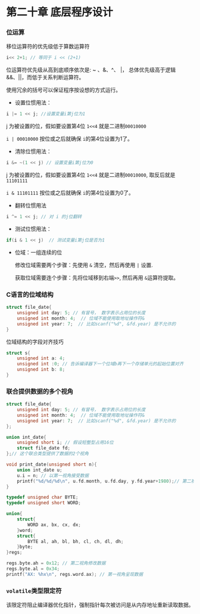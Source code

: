 # 第二十章 底层程序设计

### 位运算

移位运算符的优先级低于算数运算符

```c
i<< 2+1; // 等同于 i << (2+1)
```

位运算符优先级从高到底顺序依次是: ~ 、&、^、 |，  总体优先级高于逻辑&&、||，而低于关系判断运算符。



使用冗余的括号可以保证程序按设想的方式运行。



- 设置位惯用法：

```C
i |= 1 << j; //设置变量i第j位为1
```

j 为被设置的位，假如要设置第4位 `1<<4` 就是二进制`00010000`

`i | 00010000` 按位或之后就确保 `i`的第4位设置为1了。



- 清除位惯用法：

```c
i &= ~(1 << j) // 设置变量i第j位为0
```

j 为被设置的位，假如要设置第4位 `1<<4` 就是二进制`00010000`, 取反后就是`11101111`

`i & 11101111` 按位或之后就确保 `i`的第4位设置为0了。



- 翻转位惯用法

```c
i ^= 1 << j; // 对 i 的j位翻转
```



- 测试位惯用法：

```c
if(i & 1 << j)  // 测试变量i第j位是否为1
```



- 位域：一组连续的位

  修改位域需要两个步骤：先使用 `&` 清空，然后再使用 `|` 设置.

  获取位域需要连个步骤：先将位域移到右端`>>`,  然后再用 `&`运算符提取。



### C语言的位域结构

```c
struct file_date{
    unsigned int day: 5; // 有冒号， 数字表示占用位的长度
    unsigned int month: 4;  // 位域不能使用取地址操作符&
    unsigned int year: 7;  // 比如scanf("%d", &fd.year) 是不允许的
}
```



位域结构的字段对齐技巧

```c
struct s{
    unsigned int a: 4;
    unsigned int :0; // 告诉编译器下一个位域b再下一个存储单元的起始位置对齐
    unsigned int b: 8;
}
```



### 联合提供数据的多个视角

```c
struct file_date{
    unsigned int day: 5; // 有冒号， 数字表示占用位的长度
    unsigned int month: 4;  // 位域不能使用取地址操作符&
    unsigned int year: 7;  // 比如scanf("%d", &fd.year) 是不允许的
};

union int_date{
    unsigned short i; // 假设短整型占用16位
    struct file_date fd;
};// 这个联合类型提供了数据的2个视角

void print_date(unsigned short n){
    union int_date u;
    u.i = n; // 以第一视角接受数据
    printf("%d/%d/%d\n", u.fd.month, u.fd.day, y.fd.year+1980);// 第二视角呈现数据
}
```

```C
typedef unsigned char BYTE;
typedef unsigned short WORD;

union{
    struct{
        WORD ax, bx, cx, dx;
    }word;
    struct{
        BYTE al, ah, bl, bh, cl, ch, dl, dh;
    }byte;
}regs;

regs.byte.ah = 0x12; // 第二视角修改数据
regs.byte.al = 0x34;
printf("AX: %hx\n", regs.word.ax); // 第一视角呈现数据
```



### `volatile`类型限定符

该限定符阻止编译器优化指针，强制指针每次被访问是从内存地址重新读取数据。